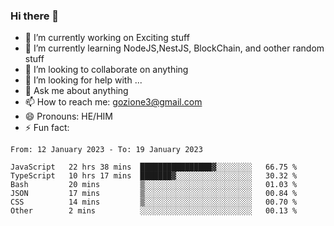 ### Hi there 👋

<!--
**charlieScript/charlieScript** is a ✨ _special_ ✨ repository because its `README.md` (this file) appears on your GitHub profile.

Here are some ideas to get you started: -->

- 🔭 I’m currently working on Exciting stuff
- 🌱 I’m currently learning NodeJS,NestJS, BlockChain, and oother random stuff
- 👯 I’m looking to collaborate on anything
- 🤔 I’m looking for help with ...
- 💬 Ask me about anything
- 📫 How to reach me: gozione3@gmail.com
- 😄 Pronouns: HE/HIM
- ⚡ Fun fact: 
<!--START_SECTION:waka-->

```text
From: 12 January 2023 - To: 19 January 2023

JavaScript   22 hrs 38 mins  ████████████████▓░░░░░░░░   66.75 %
TypeScript   10 hrs 17 mins  ███████▓░░░░░░░░░░░░░░░░░   30.32 %
Bash         20 mins         ▒░░░░░░░░░░░░░░░░░░░░░░░░   01.03 %
JSON         17 mins         ▒░░░░░░░░░░░░░░░░░░░░░░░░   00.84 %
CSS          14 mins         ▒░░░░░░░░░░░░░░░░░░░░░░░░   00.70 %
Other        2 mins          ░░░░░░░░░░░░░░░░░░░░░░░░░   00.13 %
```

<!--END_SECTION:waka-->

